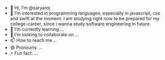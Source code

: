 - 👋 Hi, I’m @saryaroj
- 👀 I’m interested in programming languages, especially in javascript, css and swift at the moment. I am studying right now to be prepared for my college-career, since i wanna study software engineering in future.
- 🌱 I’m currently learning ...
- 💞️ I’m looking to collaborate on ...
- 📫 How to reach me ...
- 😄 Pronouns: ...
- ⚡ Fun fact: ...

<!---
saryaroj/saryaroj is a ✨ special ✨ repository because its `README.md` (this file) appears on your GitHub profile.
You can click the Preview link to take a look at your changes.
--->
